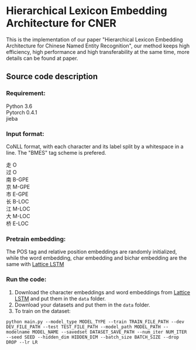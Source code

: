 # Hierarchical Lexicon Embedding Architecture for CNER
This is the implementation of our paper "Hierarchical Lexicon Embedding Architecture for Chinese Named Entity Recognition", our method keeps high efficiency, high performance and high transferability at the same time, more details can be found at paper.

## Source code description
### Requirement:
Python 3.6  
Pytorch 0.4.1  
jieba  
### Input format:
CoNLL format, with each character and its label split by a whitespace in a line. The "BMES" tag scheme is prefered.

走 O  
过 O  
南 B-GPE  
京 M-GPE  
市 E-GPE  
长 B-LOC  
江 M-LOC  
大 M-LOC  
桥 E-LOC  
### Pretrain embedding:
The POS tag and relative position embeddings are randomly initialized, while the word embedding, char embedding and bichar embedding are the same with [Lattice LSTM](https://www.aclweb.org/anthology/P18-1144/)

### Run the code:
1. Download the character embeddings and word embeddings from [Lattice LSTM](https://www.aclweb.org/anthology/P18-1144/) and put them in the `data` folder.
2. Download your datasets and put them in the `data` folder.
3. To train on the dataset:
```
python main.py --model_type MODEL_TYPE --train TRAIN_FILE_PATH --dev DEV_FILE_PATH --test TEST_FILE_PATH --model_path MODEL_PATH --modelname MODEL_NAME --savedset DATASET_SAVE_PATH --num_iter NUM_ITER --seed SEED --hidden_dim HIDDEN_DIM --batch_size BATCH_SIZE --drop DROP --lr LR  
```
